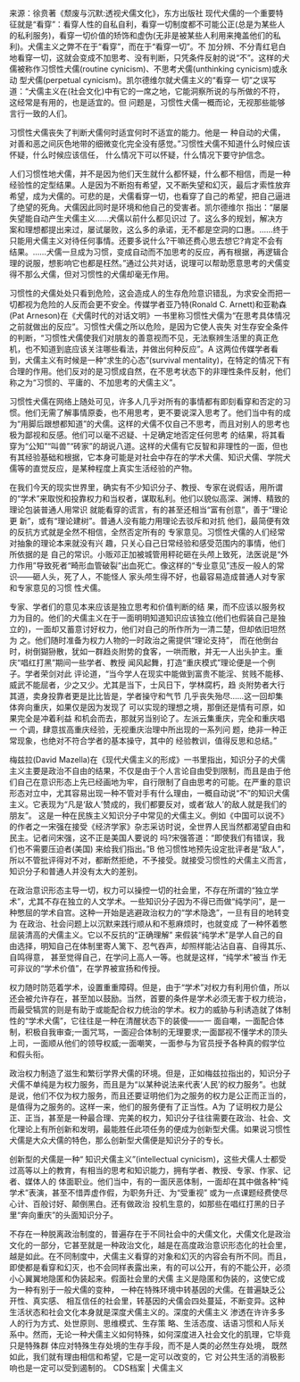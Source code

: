 来源：徐贲著《颓废与沉默:透视犬儒文化》，东方出版社 现代犬儒的一个重要特征就是“看穿”：看穿人性的自私自利，看穿一切制度都不可能公正(总是为某些人的私利服务)，看穿一切价值的矫饰和虚伪(无非是被某些人利用来掩盖他们的私利)。犬儒主义之弊不在于“看穿”，而在于“看穿一切”。不 加分辨、不分青红皂白地看穿一切，这就会变成不加思考、没有判断，只凭条件反射的说“不”。这样的犬儒被称作习惯性犬儒(routine cynicism)、不思考犬儒(unthinking cynicism)或永动 型犬儒(perpetual cynicism)。凯尔德维尔就犬儒主义的“看穿一 切”之误写道：“犬儒主义在(社会文化)中有它的一席之地，它能洞察所说的与所做的不符，这经常是有用的，也是适宜的。但 问题是，习惯性犬儒一概而论，无视那些能够言行一致的人们。

习惯性犬儒丧失了判断犬儒何时适宜何时不适宜的能力。他是一 种自动的犬儒，对善和恶之间灰色地带的细微变化完全没有感觉。”习惯性犬儒不知道什么时候应该怀疑，什么时候应该信任， 什么情况下可以怀疑，什么情况下要守护信念。

人们习惯性地犬儒，并不是因为他们天生就什么都怀疑，什么都不相信，而是一种经验性的定型结果。人是因为不断抱有希望，又不断失望和幻灭，最后才索性放弃希望，成为犬儒的。可悲的是，犬儒看穿一切，也看穿了自己的希望，把自己逼进了绝望的死角。犬儒因此同时是环境和他自己的受害者。凯尔德维尔 指出：“屡屡失望能自动产生犬儒主义……犬儒以前什么都见识过 了。这么多的规划，解决方案和理想都提出来过，屡试屡败，这么多的承诺，无不都是空洞的口惠。……终于只能用犬儒主义对待任何事情。还要多说什么?干嘛还费心思去想它?肯定不会有结果。……犬儒一旦成为习惯，变成自动而不加思考的反应，再有根据，再逻辑合理的说服，想影响它也都是枉然。”通过公共对话，说理可以帮助愿意思考的犬儒变得不那么犬儒，但对习惯性的犬儒却毫无作用。

习惯性的犬儒处处只看到危险，这会造成人的生存危险意识错乱，为求安全而把一切都视为危险的人反而会更不安全。传媒学者亚乃特(Ronald C. Arnett)和亚勒森(Pat Arneson)在《犬儒时代的对话文明》一书里称习惯性犬儒为“在思考具体情况之前就做出的反应”。习惯性犬儒之所以危险，是因为它使人丧失 对生存安全条件的判断，“习惯性犬儒使我们对朋友的善意视而不见，无法察辨生活里的真正危机，也不知道到底应该关注哪些看法，并做出何种反应”。A 这两位传媒学者看到，犬儒主义有时候是一种“求生的心态”(survival mentality)，在特定的情况下有合理的作用。他们反对的是习惯成自然，在不思考状态下的非理性条件反射，他们称之为“习惯的、平庸的、不加思考的犬儒主义”。

习惯性犬儒在网络上随处可见，许多人几乎对所有的事情都有即刻看穿和否定的习惯。他们无需了解事情原委，也不用思考，更不要说深入思考了。他们当中有的成为“用脚后跟想都知道”的犬儒。这样的犬儒不仅自己不思考，而且对别人的思考也 极为鄙视和反感。他们可以毫不迟疑、十足确定地否定任何思考 的结果，将其看穿为“公知”“叫兽”“砖家”的胡说八道。这样的犬儒有它反智和非理性的一面，但也有其经验基础和根据，它本身可能是对社会中存在的学术犬儒、知识犬儒、学院犬儒等的直觉反应，是某种程度上真实生活经验的产物。

在我们今天的现实世界里，确实有不少知识分子、教授、专家在说假话，用所谓的“学术”来取悦和投靠权力和当权者，谋取私利。他们以貌似高深、渊博、精致的理论包装普通人用常识 就能看穿的谎言，有的甚至还相当“富有创意”，善于“理论更 新”，或有“理论建树”。普通人没有能力用理论去驳斥和对抗 他们，最简便有效的反抗方式就是全然不相信，全然否定所有的 专家意见。习惯性犬儒的人们经常对抽象的理论本来就没有兴 趣，只关心自己日常经验和感受范围内的事情，他们所依据的是 自己的常识。小贩邓正加被城管用秤砣砸在头颅上致死，法医说是“外力作用”导致死者“畸形血管破裂”出血死亡。像这样的“专业意见”违反一般人的常识——砸人头，死了人，不能怪人 家头颅生得不好，也最容易造成普通人对专家和专家意见的习惯 性犬儒。

专家、学者们的意见本来应该是独立思考和价值判断的结 果，而不应该以服务权力为目的。他们的犬儒主义在于一面明明知道知识应该独立(他们也假装自己是独立的)，一面却又蓄意讨好权力，他们对自己的所作所为一清二楚，但却依旧坦然为 之。他们随时准备为权力人物的一时政治之需提供“理论支持”， 而在他倒台时，树倒猢狲散，犹如一群趋炎附势的食客，一哄而散，并无一人出头护主。重庆“唱红打黑”期间一些学者、教授 闻风起舞，打造“重庆模式”理论便是一个例子。学者荣剑对此 评论道，“当今学人在现实中能做到富贵不能淫、贫贱不能移、威武不能屈者，少之又少。尤其是当下，士风日下，学林腐朽，趋 炎附势者大行其道，卖身投靠者更是比比皆是，学者操守和气节 几乎丧失殆尽……这一回却集体奔向重庆，如果仅是因为发现了 可以实现的理想之境，那倒还是情有可原，如果完全是冲着利益 和机会而去，那就另当别论了。左派云集重庆，完全和重庆唱一 个调，肆意拔高重庆经验，无视重庆治理中所出现的一系列问 题，绝非一种正常现象，也绝对不符合学者的基本操守，其中的 经验教训，值得反思和总结。”

梅兹拉(David Mazella)在《现代犬儒主义的形成》一书里指出，知识分子的犬儒主义主要是政治不自由的结果，不仅是由于个人言论自由受到限制，而且是由于他们自己在意识形态上先已经画地为牢，自行限制了自由思考的可能。在严重的意识形态对立中，尤其容易出现一种不管对手有什么理由，一概自动说“不”的知识犬儒主义。它表现为“凡是‘敌人’赞成的，我们都要反对，或者‘敌人’的敌人就是我们的朋友”。 这是一种在民族主义知识分子中常见的犬儒主义。例如《中国可以说不》 的作者之一宋强在接受《经济学家》杂志采访时说，全世界人民当然都渴望自由和民主。记者问宋强，这不正是美国人要说的 吗?宋强答道：“即使我们有错误，我们也不需要压迫者(美国) 来给我们指出。”B 他习惯性地预先设定批评者是“敌人”，所以不管批评得对不对，都断然拒绝，不予接受。就接受习惯性的犬儒主义而言，知识分子和普通人并没有太大的差别。

在政治意识形态主导一切，权力可以操控一切的社会里，不存在所谓的“独立学术”，尤其不存在独立的人文学术。一些知识分子因为不得已而做“纯学问”，是一种憋屈的学术自宫。这种一开始是逃避政治权力的“学术隐逸”，一旦有目的地转变为 在政治、社会问题上以沉默来践行顺从和不惹麻烦时，也就变成 了一种怀着憋屈装清高的犬儒主义。它以不反抗的“正确理解” 来假装“纯学术”是学人自己的自由选择，明知自己在体制里寄人篱下、忍气吞声，却照样能沾沾自喜、自得其乐、自鸣得意， 甚至觉得自己，在学问上高人一等。也就是这样，“纯学术”被当 作无可非议的“学术价值”，在学界被宣扬和传授。

权力随时防范着学术，设置重重障碍。但是，由于“学术”对权力有利用价值，所以还会被允许存在，甚至加以鼓励。当然，首要的条件是学术必须无害于权力统治，而最受犒赏的则是有助于或能配合权力统治的学术。权力的威胁与利诱造就了体制性的“学术犬儒”，它往往是一种在清醒状态下的装傻——一 面自嘲，一面配合体制，积极自我审查;一面咒骂，一面迎合体制的无理要求;一面鄙视不懂学术的顶头上司，一面顺从他们的领导权威;一面嘲笑，一面参与为官员授予各种真的假学位和假头衔。

政治权力制造了滋生和繁衍学界犬儒的环境。但是，正如梅兹拉指出的，知识分子犬儒不单纯是为权力服务，而且是为“以某种说法来代表‘人民’的权力服务”。也就是说，他们不仅为权力服务，而且还要证明他们为之服务的权力是公正而正当的， 是值得为之服务的。这样一来，他们的服务便有了正当性。A为 了证明权力是公正、正当，甚至是一种最合理、完美的权力，知识分子往往需要在政治、社会、文化理论上有所创新和发明，最能胜任此项任务的便成为创新型犬儒。如果说习惯性犬儒是大众犬儒的特色，那么创新型犬儒便是知识分子的专长。

创新型的犬儒是一种“ 知识犬儒主义”(intellectual cynicism)，这些犬儒人士都受过高等以上的教育，有相当的思考和知识能力，拥有学者、教授、专家、作家、记者、媒体人的 体面职业。他们当中，有的一面厌恶体制，一面却在其中做各种“纯学术”表演，甚至不惜弄虚作假，为职务升迁、为“受重视” 或为一点课题经费使尽心计、百般讨好、颠倒黑白。还有做政治 投机生意的，如那些在唱红打黑的日子里“奔向重庆”的头面知识分子。

不存在一种脱离政治制度的，普遍存在于不同社会中的犬儒文化，犬儒文化是政治文化的一部分，它甚至就是一种政治文化，越是在高度政治意识形态化的社会里，越是如此。在不同制度中，犬儒主义看穿的对象和幻灭的内容会有所不同。而且，即使都是看穿和幻灭，也不会同样表露出来，有的可以公开，有的不能公开，必须小心翼翼地隐匿和伪装起来。假面社会里的犬儒 主义是隐匿和伪装的，这使它成为一种有别于一般犬儒的变种， 一种在特殊环境中转基因的犬儒。在普遍缺乏公开性、真实感、 相互信任的社会里，转基因的犬儒会四处蔓延，不断变异。这种生活状态和社会文化本身就是深度犬儒主义的。深度的犬儒主义 渗透在许许多多人的行为方式、处世原则、思维模式、生存策 略、生活态度、话语习惯和人际关系中。然而，无论一种犬儒主义如何特殊，如何深度进入社会文化的肌理，它毕竟只是特殊群 体应对特殊生存处境的生存手段，而不是人类的必然生存处境， 既然如此，我们就有理由相信和希望，它是一定可以改变的，它 对公共生活的消极影响也是一定可以受到遏制的。 CDS档案 | 犬儒主义


